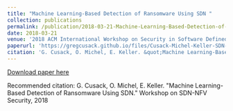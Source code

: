 ```yaml
---
title: "Machine Learning-Based Detection of Ransomware Using SDN "
collection: publications
permalink: /publication/2018-03-21-Machine-Learning-Based-Detection-of-Ransomware-Using-SDN
date: 2018-03-21
venue: '2018 ACM International Workshop on Security in Software Defined Networks &amp; Network Function Virtualization (SDN-NFV Sec&apos;18)'
paperurl: 'https://gregcusack.github.io/files/Cusack-Michel-Keller-SDN-NFV-Workshop-2018.pdf'
citation: 'G. Cusack, O. Michel, E. Keller. &quot;Machine Learning-Based Detection of Ransomware Using SDN.&quot; Workshop on SDN-NFV Security, 2018'
---
```

[Download paper here](https://gregcusack.github.io/files/Cusack-Michel-Keller-SDN-NFV-Workshop-2018.pdf)

Recommended citation: G. Cusack, O. Michel, E. Keller. "Machine Learning-Based Detection of Ransomware Using SDN." Workshop on SDN-NFV Security, 2018